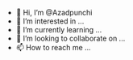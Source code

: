 - 👋 Hi, I’m @Azadpunchi
- 👀 I’m interested in ...
- 🌱 I’m currently learning ...
- 💞️ I’m looking to collaborate on ...
- 📫 How to reach me ...

<!---
Azadpunchi/Azadpunchi is a ✨ special ✨ repository because its `README.md` (this file) appears on your GitHub profile.
You can click the Preview link to take a look at your changes.
--->

